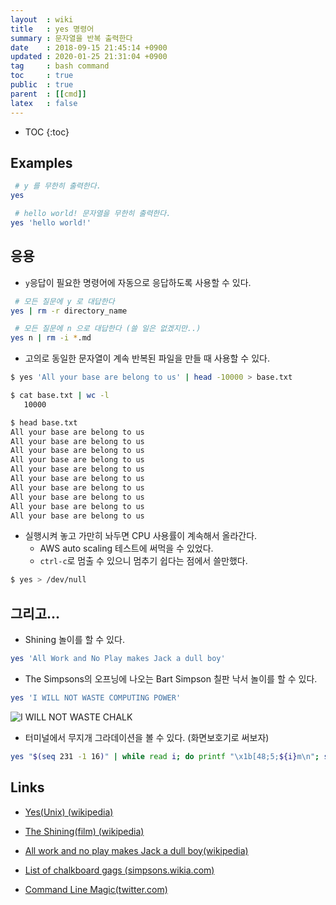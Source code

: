 ```yaml
---
layout  : wiki
title   : yes 명령어
summary : 문자열을 반복 출력한다
date    : 2018-09-15 21:45:14 +0900
updated : 2020-01-25 21:31:04 +0900
tag     : bash command
toc     : true
public  : true
parent  : [[cmd]]
latex   : false
---
```

* TOC
{:toc}

## Examples

```sh
 # y 를 무한히 출력한다.
yes

 # hello world! 문자열을 무한히 출력한다.
yes 'hello world!'
```

## 응용

* `y`응답이 필요한 명령어에 자동으로 응답하도록 사용할 수 있다.

```sh
 # 모든 질문에 y 로 대답한다
yes | rm -r directory_name

 # 모든 질문에 n 으로 대답한다 (쓸 일은 없겠지만..)
yes n | rm -i *.md
```

* 고의로 동일한 문자열이 계속 반복된 파일을 만들 때 사용할 수 있다.

```sh
$ yes 'All your base are belong to us' | head -10000 > base.txt

$ cat base.txt | wc -l
   10000

$ head base.txt
All your base are belong to us
All your base are belong to us
All your base are belong to us
All your base are belong to us
All your base are belong to us
All your base are belong to us
All your base are belong to us
All your base are belong to us
All your base are belong to us
All your base are belong to us
```

* 실행시켜 놓고 가만히 놔두면 CPU 사용률이 계속해서 올라간다.
    * AWS auto scaling 테스트에 써먹을 수 있었다.
    * `ctrl-c`로 멈출 수 있으니 멈추기 쉽다는 점에서 쓸만했다.

```sh
$ yes > /dev/null
```

## 그리고...

* Shining 놀이를 할 수 있다.

```sh
yes 'All Work and No Play makes Jack a dull boy'
```

* The Simpsons의 오프닝에 나오는 Bart Simpson 칠판 낙서 놀이를 할 수 있다.

```sh
yes 'I WILL NOT WASTE COMPUTING POWER'
```

![I WILL NOT WASTE CHALK]( /resource/wiki/yes-cmd/chalkboard.png )

* 터미널에서 무지개 그라데이션을 볼 수 있다. (화면보호기로 써보자)

```sh
yes "$(seq 231 -1 16)" | while read i; do printf "\x1b[48;5;${i}m\n"; sleep .02; done
```

## Links

* [Yes(Unix) (wikipedia)](https://en.wikipedia.org/wiki/Yes_(Unix) )

* [The Shining(film) (wikipedia)](https://en.wikipedia.org/wiki/The_Shining_(film) )
* [All work and no play makes Jack a dull boy(wikipedia)](https://en.wikipedia.org/wiki/All_work_and_no_play_makes_Jack_a_dull_boy )
* [List of chalkboard gags (simpsons.wikia.com)](http://simpsons.wikia.com/wiki/List_of_chalkboard_gags )
* [Command Line Magic(twitter.com)](https://twitter.com/climagic/status/1005103669233311744 )
